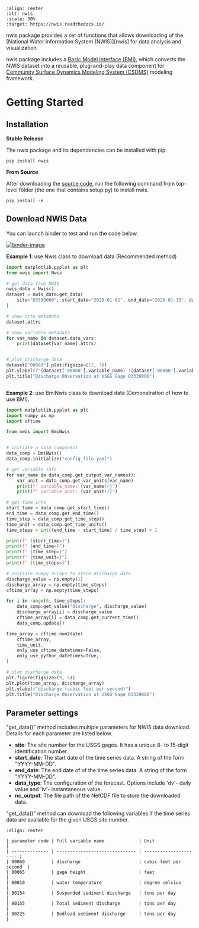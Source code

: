 ```{image} _static/nwis_logo.png
:align: center
:alt: nwis
:scale: 30%
:target: https://nwis.readthedocs.io/
```

nwis package provides a set of functions that allows downloading of the [National Water Information System
(NWIS)][nwis] for data analysis and visualization.

nwis package includes a [Basic Model Interface (BMI)][bmi-docs],
which converts the NWIS dataset into a reusable, plug-and-play data component for
[Community Surface Dynamics Modeling System (CSDMS)][csdms] modeling framework.

# Getting Started

## Installation

**Stable Release**

The nwis package and its dependencies can be installed with pip.

```console
pip install nwis
```

**From Source**

After downloading the [source code][nwis-github], run the following command from top-level
folder (the one that contains setup.py) to install nwis.

```console
pip install -e .
```

## Download NWIS Data

You can launch binder to test and run the code below.

[![binder-image]][binder-link]


**Example 1**: use Nwis class to download data (Recommended method)

```python
import matplotlib.pyplot as plt
from nwis import Nwis

# get data from NWIS
nwis_data = Nwis()
dataset = nwis_data.get_data(
    site="03339000", start_date="2020-01-01", end_date="2020-01-15", data_type="dv"
)

# show site metadata
dataset.attrs

# show variable metadata
for var_name in dataset.data_vars:
    print(dataset[var_name].attrs)


# plot discharge data
dataset["00060"].plot(figsize=(12, 7))
plt.ylabel(f"{dataset['00060'].variable_name} ({dataset['00060'].variable_unit})")
plt.title("Discharge Observation at USGS Gage 03339000")
```

```{image} _static/ts_plot.png
```

**Example 2**: use BmiNwis class to download data (Demonstration of how to use BMI).

```python
import matplotlib.pyplot as plt
import numpy as np
import cftime

from nwis import BmiNwis


# initiate a data component
data_comp = BmiNwis()
data_comp.initialize("config_file.yaml")

# get variable info
for var_name in data_comp.get_output_var_names():
    var_unit = data_comp.get_var_units(var_name)
    print(f" variable_name: {var_name!r}")
    print(f" variable_unit: {var_unit!r}")

# get time info
start_time = data_comp.get_start_time()
end_time = data_comp.get_end_time()
time_step = data_comp.get_time_step()
time_unit = data_comp.get_time_units()
time_steps = int((end_time - start_time) / time_step) + 1

print(f" {start_time=}")
print(f" {end_time=}")
print(f" {time_step=}")
print(f" {time_unit=}")
print(f" {time_steps=}")

# initiate numpy arrays to store discharge data
discharge_value = np.empty(1)
discharge_array = np.empty(time_steps)
cftime_array = np.empty(time_steps)

for i in range(0, time_steps):
    data_comp.get_value("discharge", discharge_value)
    discharge_array[i] = discharge_value
    cftime_array[i] = data_comp.get_current_time()
    data_comp.update()

time_array = cftime.num2date(
    cftime_array,
    time_unit,
    only_use_cftime_datetimes=False,
    only_use_python_datetimes=True,
)

# plot discharge data
plt.figure(figsize=(9, 5))
plt.plot(time_array, discharge_array)
plt.ylabel("discharge (cubic feet per second)")
plt.title("Discharge Observation at USGS Gage 03339000")
```

## Parameter settings

"get_data()" method includes multiple parameters for NWIS data download. Details for each parameter are listed below.

- **site**: The site number for the USGS gages. It has a unique 8- to 15-digit identification number.
- **start_date**: The start date of the time series data. A string of the form "YYYY-MM-DD".
- **end_date**: The end date of of the time series data. A string of the form "YYYY-MM-DD".
- **data_type**: The configuration of the forecast. Options include 'dv'- daily value and 'iv'- instantaneous value.
- **nc_output**: The file path of the NetCDF file to store the downloaded data.

"get_data()" method can download the following variables if the time series data are available for the
given USGS site number.


```{table} **Variable Options**
:align: center

| parameter code | Full variable name             | Unit                   |
| -------------- | ------------------------------ | ---------------------- |
| 00060          | discharge                      | cubic feet per second  |
| 00065          | gage height                    | feet                   |
| 00010          | water temperature              | degree celsius         |
| 80154          | Suspended sediment discharge   | tons per day           |
| 80155          | Total sediment discharge       | tons per day           |
| 80225          | Bedload sediment discharge     | tons per day           |
```

<!-- links -->
[binder-image]: https://mybinder.org/badge_logo.svg
[binder-link]: https://mybinder.org/v2/gh/gantian127/nwis/master?filepath=notebooks%2Fnwis.ipynb
[bmi-docs]: https://bmi.readthedocs.io
[csdms]: https://csdms.colorado.edu
[nwis-link]: https://waterdata.usgs.gov/nwis?
[nwis-github]: https://github.com/gantian127/nwis
